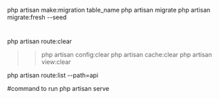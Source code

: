 php artisan make:migration table_name
php artisan migrate
php artisan migrate:fresh --seed


#
php artisan route:clear
>> php artisan config:clear
>> php artisan cache:clear
>> php artisan view:clear

php artisan route:list --path=api




#command to run 
php artisan serve 